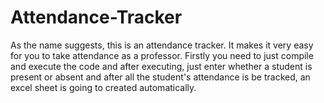 # Attendance-Tracker
As the name suggests, this is an attendance tracker. It makes it very easy for you to take attendance as a professor. Firstly you need to just compile and execute the code and after executing, just enter whether a student is present or absent and after all the student's attendance is be tracked, an excel sheet is going to created automatically.
